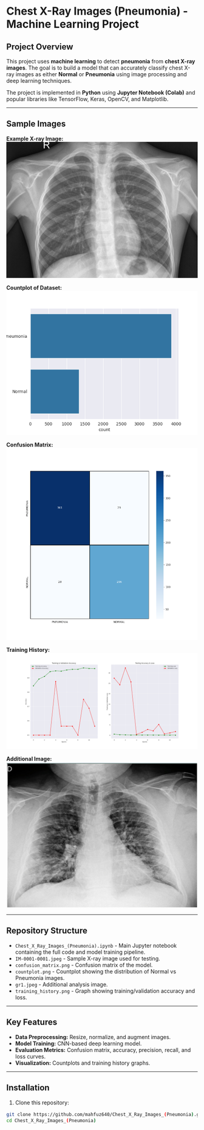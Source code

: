 # Chest X-Ray Images (Pneumonia) - Machine Learning Project

## Project Overview
This project uses **machine learning** to detect **pneumonia** from **chest X-ray images**. The goal is to build a model that can accurately classify chest X-ray images as either **Normal** or **Pneumonia** using image processing and deep learning techniques.

The project is implemented in **Python** using **Jupyter Notebook (Colab)** and popular libraries like TensorFlow, Keras, OpenCV, and Matplotlib.

---

## Sample Images

**Example X-ray Image:**
![Sample X-ray](IM-0001-0001.jpeg)

**Countplot of Dataset:**
![Countplot](countplot.png)

**Confusion Matrix:**
![Confusion Matrix](confusion_matrix.png)

**Training History:**
![Training History](training_history.png)

**Additional Image:**
![GR1](gr1.jpeg)

---

## Repository Structure

- `Chest_X_Ray_Images_(Pneumonia).ipynb` - Main Jupyter notebook containing the full code and model training pipeline.  
- `IM-0001-0001.jpeg` - Sample X-ray image used for testing.  
- `confusion_matrix.png` - Confusion matrix of the model.  
- `countplot.png` - Countplot showing the distribution of Normal vs Pneumonia images.  
- `gr1.jpeg` - Additional analysis image.  
- `training_history.png` - Graph showing training/validation accuracy and loss.

---

## Key Features

- **Data Preprocessing:** Resize, normalize, and augment images.  
- **Model Training:** CNN-based deep learning model.  
- **Evaluation Metrics:** Confusion matrix, accuracy, precision, recall, and loss curves.  
- **Visualization:** Countplots and training history graphs.

---

## Installation

1. Clone this repository:

```bash
git clone https://github.com/mahfuz640/Chest_X_Ray_Images_(Pneumonia).git
cd Chest_X_Ray_Images_(Pneumonia)
